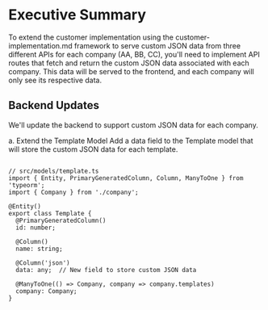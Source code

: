 # Executive Summary

To extend the customer implementation using the customer-implementation.md framework to serve custom JSON data from three different APIs for each company (AA, BB, CC), you'll need to implement API routes that fetch and return the custom JSON data associated with each company. This data will be served to the frontend, and each company will only see its respective data.

## Backend Updates

We'll update the backend to support custom JSON data for each company.

a. Extend the Template Model
Add a data field to the Template model that will store the custom JSON data for each template.

```

// src/models/template.ts
import { Entity, PrimaryGeneratedColumn, Column, ManyToOne } from 'typeorm';
import { Company } from './company';

@Entity()
export class Template {
  @PrimaryGeneratedColumn()
  id: number;

  @Column()
  name: string;

  @Column('json')
  data: any;  // New field to store custom JSON data

  @ManyToOne(() => Company, company => company.templates)
  company: Company;
}

```
